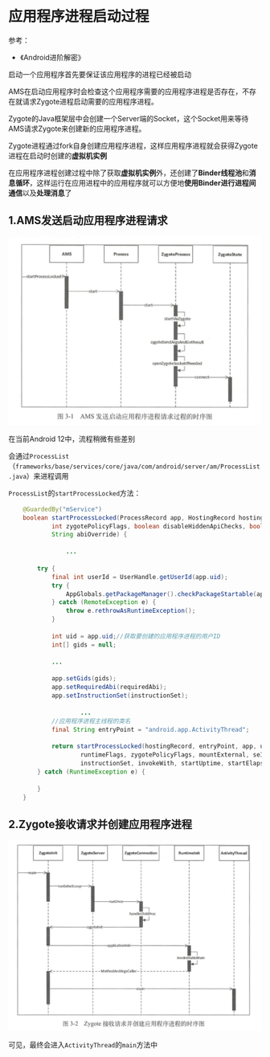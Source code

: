 # 应用程序进程启动过程

参考：

+ 《Android进阶解密》



启动一个应用程序首先要保证该应用程序的进程已经被启动

AMS在启动应用程序时会检查这个应用程序需要的应用程序进程是否存在，不存在就请求Zygote进程启动需要的应用程序进程。

Zygote的Java框架层中会创建一个Server端的Socket，这个Socket用来等待AMS请求Zygote来创建新的应用程序进程。

Zygote进程通过fork自身创建应用程序进程，这样应用程序进程就会获得Zygote进程在启动时创建的**虚拟机实例**

在应用程序进程创建过程中除了获取**虚拟机实例**外，还创建了**Binder线程池**和**消息循环**，这样运行在应用进程中的应用程序就可以方便地**使用Binder进行进程间通信**以及**处理消息**了



## 1.AMS发送启动应用程序进程请求

![055](https://github.com/winfredzen/Android-Basic/blob/master/Framework/images/055.png)

在当前Android 12中，流程稍微有些差别

会通过`ProcessList`（`frameworks/base/services/core/java/com/android/server/am/ProcessList.java`）来进程调用

`ProcessList`的`startProcessLocked`方法：

```java
    @GuardedBy("mService")
    boolean startProcessLocked(ProcessRecord app, HostingRecord hostingRecord,
            int zygotePolicyFlags, boolean disableHiddenApiChecks, boolean disableTestApiChecks,
            String abiOverride) {

				...

        try {
            final int userId = UserHandle.getUserId(app.uid);
            try {
                AppGlobals.getPackageManager().checkPackageStartable(app.info.packageName, userId);
            } catch (RemoteException e) {
                throw e.rethrowAsRuntimeException();
            }

            int uid = app.uid;//获取要创建的应用程序进程的用户ID
            int[] gids = null;

            ...

            app.setGids(gids);
            app.setRequiredAbi(requiredAbi);
            app.setInstructionSet(instructionSet);

  					...
            //应用程序进程主线程的类名  
            final String entryPoint = "android.app.ActivityThread";

            return startProcessLocked(hostingRecord, entryPoint, app, uid, gids,
                    runtimeFlags, zygotePolicyFlags, mountExternal, seInfo, requiredAbi,
                    instructionSet, invokeWith, startUptime, startElapsedTime);
        } catch (RuntimeException e) {
           
        }
    }
```



## 2.Zygote接收请求并创建应用程序进程

![056](https://github.com/winfredzen/Android-Basic/blob/master/Framework/images/056.png)

可见，最终会进入`ActivityThread`的`main`方法中

























